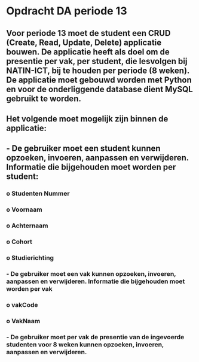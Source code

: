 
# Opdracht DA periode 13

## Voor periode 13 moet de student een CRUD (Create, Read, Update, Delete) applicatie bouwen. De applicatie heeft als doel om de presentie per vak, per student, die lesvolgen bij NATIN-ICT, bij te houden per periode (8 weken). De applicatie moet gebouwd worden met Python en voor de onderliggende database dient MySQL gebruikt te worden. 
## Het volgende moet mogelijk zijn binnen de applicatie:
## -	De gebruiker moet een student kunnen opzoeken, invoeren, aanpassen en verwijderen. Informatie die bijgehouden moet worden per student:
### o	Studenten Nummer
### o	Voornaam
### o	Achternaam
### o	Cohort
### o	Studierichting
### -	De gebruiker moet een vak kunnen opzoeken, invoeren, aanpassen en verwijderen. Informatie die bijgehouden moet worden per vak 
### o	vakCode
### o	VakNaam
### -	De gebruiker moet per vak de presentie van de ingevoerde studenten voor 8 weken kunnen opzoeken, invoeren, aanpassen en verwijderen.
